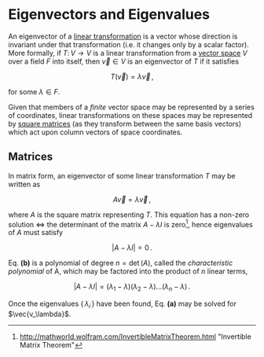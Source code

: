 # Eigenvectors and Eigenvalues

An eigenvector of a [linear transformation](linear-mapping.md) is a vector whose direction is invariant under that transformation (i.e. it changes only by a scalar factor). More formally, if $T\colon V\rightarrow V$ is a linear transformation from a [vector space](vector-space.md) $V$ over a field $F$ into itself, then $\vec{v}\in V$ is an eigenvector of $T$ if it satisfies

$$
T(\vec{v}) = \lambda\vec{v}\,,
$$

for some $\lambda\in F$.

Given that members of a _finite_ vector space may be represented by a series of coordinates, linear transformations on these spaces may be represented by [square matrices](square-matrices.md) (as they transform between the same basis vectors) which act upon column vectors of space coordinates.

## Matrices

In matrix form, an eigenvector of some linear transformation $T$ may be written as

$$
\tag{a}
A\vec{v} = \lambda \vec{v}\,,
$$

where $A$ is the square matrix representing $T$. This equation has a non-zero solution $\iff$ the determinant of the matrix $A-\lambda I$ is zero[^1], hence eigenvalues of $A$ must satisfy

$$
\lvert \tag{b} A-\lambda I\rvert=0\,.
$$

<!-- If Mx = 0 is to have a nontrivial solution, then the columns of M must be linearly dependent, i.e. M must have det(M)=0.-->

Eq. **(b)** is a polynomial of degree $n=\det(A)$, called the _characteristic polynomial_ of A, which may be factored into the product of $n$ linear terms,

$$
\tag{c}
\lvert A-\lambda I\rvert = (\lambda_1-\lambda)(\lambda_2-\lambda)\dots(\lambda_n-\lambda)\,.
$$

Once the eigenvalues $\{\,\lambda_i\,\}$ have been found, Eq. **(a)** may be solved for $\vec{v_\lambda}$.

<!-- Link properties of trace of A == sum of eigenvalues (similarity transform link)
Determimant = prod of eigenvalues
-->

[^1]: http://mathworld.wolfram.com/InvertibleMatrixTheorem.html "Invertible Matrix Theorem"
